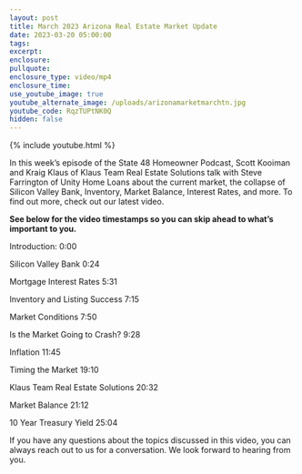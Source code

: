 ```yaml
---
layout: post
title: March 2023 Arizona Real Estate Market Update
date: 2023-03-20 05:00:00
tags:
excerpt:
enclosure:
pullquote:
enclosure_type: video/mp4
enclosure_time:
use_youtube_image: true
youtube_alternate_image: /uploads/arizonamarketmarchtn.jpg
youtube_code: RqzTUPtNK0Q
hidden: false
---
```

{% include youtube.html %}

In this week’s episode of the State 48 Homeowner Podcast, Scott Kooiman and Kraig Klaus of Klaus Team Real Estate Solutions talk with Steve Farrington of Unity Home Loans about the current market, the collapse of Silicon Valley Bank, Inventory, Market Balance, Interest Rates, and more. To find out more, check out our latest video.

**See below for the video timestamps so you can skip ahead to what’s important to you.**

Introduction: 0:00

Silicon Valley Bank 0:24

Mortgage Interest Rates 5:31

Inventory and Listing Success 7:15

Market Conditions 7:50

Is the Market Going to Crash? 9:28

Inflation 11:45

Timing the Market 19:10

Klaus Team Real Estate Solutions 20:32

Market Balance 21:12

10 Year Treasury Yield 25:04

If you have any questions about the topics discussed in this video, you can always reach out to us for a conversation. We look forward to hearing from you.